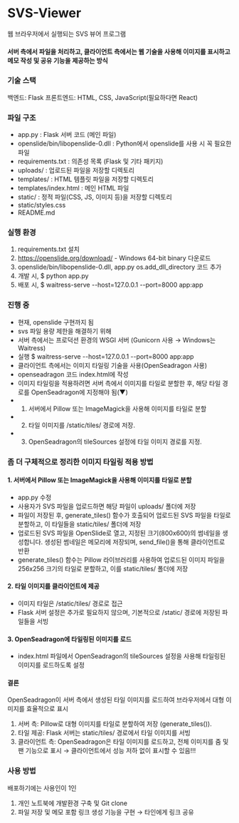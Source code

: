 # SVS-Viewer
웹 브라우저에서 실행되는 SVS 뷰어 프로그램

#### 서버 측에서 파일을 처리하고, 클라이언트 측에서는 웹 기술을 사용해 이미지를 표시하고 메모 작성 및 공유 기능을 제공하는 방식

### 기술 스택
백엔드: Flask
프론트엔드: HTML, CSS, JavaScript(필요하다면 React)

### 파일 구조
- app.py : Flask 서버 코드 (메인 파일)
- openslide/bin/libopenslide-0.dll : Python에서 openslide를 사용 시 꼭 필요한 파일
- requirements.txt : 의존성 목록 (Flask 및 기타 패키지)
- uploads/ : 업로드된 파일을 저장할 디렉토리
- templates/ : HTML 템플릿 파일을 저장할 디렉토리
- templates/index.html : 메인 HTML 파일
- static/ : 정적 파일(CSS, JS, 이미지 등)을 저장할 디렉토리
- static/styles.css
- README.md

### 실행 환경
1. requirements.txt 설치
2. https://openslide.org/download/ - Windows 64-bit binary 다운로드
3. openslide/bin/libopenslide-0.dll, app.py os.add_dll_directory 코드 추가
4. 개발 시, $ python app.py
5. 배포 시, $ waitress-serve --host=127.0.0.1 --port=8000 app:app


### 진행 중
- 현재, openslide 구현까지 됨  
- svs 파일 용량 제한을 해결하기 위해 
- 서버 측에서는 프로덕션 환경의 WSGI 서버 (Gunicorn 사용 → Windows는 Waitress)
- 실행 $ waitress-serve --host=127.0.0.1 --port=8000 app:app
- 클라이언트 측에서는 이미지 타일링 기술을 사용(OpenSeadragon 사용)
- openseadragon 코드 index.html에 작성
- 이미지 타일링을 적용하려면 서버 측에서 이미지를 타일로 분할한 후, 해당 타일 경로를 OpenSeadragon에 지정해야 됨(▼)
- 1) 서버에서 Pillow 또는 ImageMagick을 사용해 이미지를 타일로 분할
- 2) 타일 이미지를 /static/tiles/ 경로에 저장.
- 3) OpenSeadragon의 tileSources 설정에 타일 이미지 경로를 지정.

### 좀 더 구체적으로 정리한 이미지 타일링 적용 방법
#### 1. 서버에서 Pillow 또는 ImageMagick을 사용해 이미지를 타일로 분할
- app.py 수정
- 사용자가 SVS 파일을 업로드하면 해당 파일이 uploads/ 폴더에 저장
- 파일이 저장된 후, generate_tiles() 함수가 호출되어 업로드된 SVS 파일을 타일로 분할하고, 이 타일들을 static/tiles/ 폴더에 저장
- 업로드된 SVS 파일을 OpenSlide로 열고, 지정된 크기(800x600)의 썸네일을 생성합니다. 생성된 썸네일은 메모리에 저장되며, send_file()을 통해 클라이언트로 반환
- generate_tiles() 함수는 Pillow 라이브러리를 사용하여 업로드된 이미지 파일을 256x256 크기의 타일로 분할하고, 이를 static/tiles/ 폴더에 저장

#### 2. 타일 이미지를 클라이언트에 제공
- 이미지 타일은 /static/tiles/ 경로로 접근
- Flask 서버 설정은 추가로 필요하지 않으며, 기본적으로 /static/ 경로에 저장된 파일들을 서빙

#### 3. OpenSeadragon에 타일링된 이미지를 로드
- index.html 파일에서 OpenSeadragon의 tileSources 설정을 사용해 타일링된 이미지를 로드하도록 설정

#### 결론
OpenSeadragon이 서버 측에서 생성된 타일 이미지를 로드하여 브라우저에서 대형 이미지를 효율적으로 표시
1. 서버 측: Pillow로 대형 이미지를 타일로 분할하여 저장 (generate_tiles()).
2. 타일 제공: Flask 서버는 static/tiles/ 경로에서 타일 이미지를 서빙
3. 클라이언트 측: OpenSeadragon은 타일 이미지를 로드하고, 전체 이미지를 줌 및 팬 기능으로 표시
→ 클라이언트에서 성능 저하 없이 표시할 수 있음!!!

### 사용 방법 
배포하기에는 사용인이 1인
1. 개인 노트북에 개발환경 구축 및 Git clone
2. 파일 저장 및 메모 포함 링크 생성 기능을 구현 → 타인에게 링크 공유